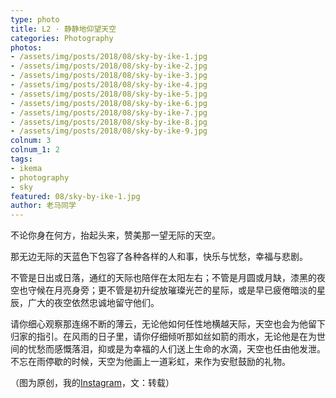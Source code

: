 ```yaml
---
type: photo
title: L2 · 静静地仰望天空
categories: Photography
photos:
- /assets/img/posts/2018/08/sky-by-ike-1.jpg
- /assets/img/posts/2018/08/sky-by-ike-2.jpg
- /assets/img/posts/2018/08/sky-by-ike-3.jpg
- /assets/img/posts/2018/08/sky-by-ike-4.jpg
- /assets/img/posts/2018/08/sky-by-ike-5.jpg
- /assets/img/posts/2018/08/sky-by-ike-6.jpg
- /assets/img/posts/2018/08/sky-by-ike-7.jpg
- /assets/img/posts/2018/08/sky-by-ike-8.jpg
- /assets/img/posts/2018/08/sky-by-ike-9.jpg
colnum: 3
colnum_1: 2
tags:
- ikema
- photography
- sky
featured: 08/sky-by-ike-1.jpg
author: 老马同学
---
```


不论你身在何方，抬起头来，赞美那一望无际的天空。

那无边无际的天蓝色下包容了各种各样的人和事，快乐与忧愁，幸福与悲剧。

不管是日出或日落，通红的天际也陪伴在太阳左右；不管是月圆或月缺，漆黑的夜空也守候在月亮身旁；更不管是初升绽放璀璨光芒的星际，或是早已疲倦暗淡的星辰，广大的夜空依然忠诚地留守他们。

请你细心观察那连绵不断的薄云，无论他如何任性地横越天际，天空也会为他留下归家的指引。在风雨的日子里，请你仔细倾听那如丝如箭的雨水，无论他是在为世间的忧愁而感慨落泪，抑或是为幸福的人们送上生命的水滴，天空也任由他发泄。不忘在雨停歇的时候，天空为他画上一道彩虹，来作为安慰鼓励的礼物。

（图为原创，我的[Instagram](https://www.instagram.com/_foreverike/)，文：转载）